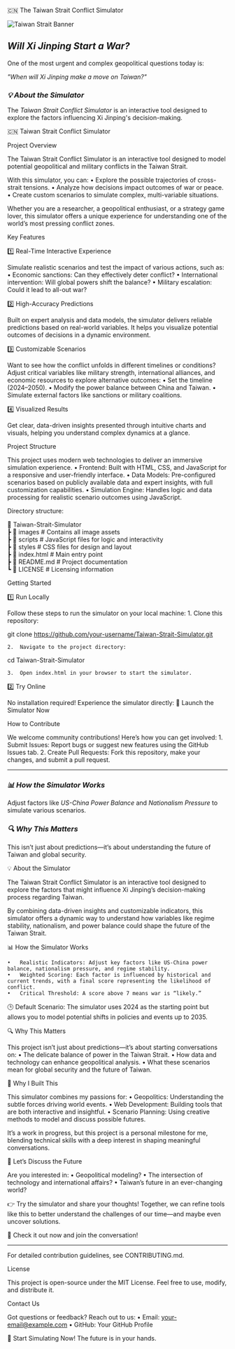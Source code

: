 🇨🇳 The Taiwan Strait Conflict Simulator  

![Taiwan Strait Banner](https://i.imgur.com/N9yyHEh.png "Explore the Simulator")

## *Will Xi Jinping Start a War?*  
One of the most urgent and complex geopolitical questions today is:  

*"When will Xi Jinping make a move on Taiwan?"*  

### *💡 About the Simulator*  

The *Taiwan Strait Conflict Simulator* is an interactive tool designed to explore the factors influencing Xi Jinping's decision-making.  

🇨🇳 Taiwan Strait Conflict Simulator

Project Overview

The Taiwan Strait Conflict Simulator is an interactive tool designed to model potential geopolitical and military conflicts in the Taiwan Strait.

With this simulator, you can:
	•	Explore the possible trajectories of cross-strait tensions.
	•	Analyze how decisions impact outcomes of war or peace.
	•	Create custom scenarios to simulate complex, multi-variable situations.

Whether you are a researcher, a geopolitical enthusiast, or a strategy game lover, this simulator offers a unique experience for understanding one of the world’s most pressing conflict zones.

Key Features

1️⃣ Real-Time Interactive Experience

Simulate realistic scenarios and test the impact of various actions, such as:
	•	Economic sanctions: Can they effectively deter conflict?
	•	International intervention: Will global powers shift the balance?
	•	Military escalation: Could it lead to all-out war?

2️⃣ High-Accuracy Predictions

Built on expert analysis and data models, the simulator delivers reliable predictions based on real-world variables. It helps you visualize potential outcomes of decisions in a dynamic environment.

3️⃣ Customizable Scenarios

Want to see how the conflict unfolds in different timelines or conditions? Adjust critical variables like military strength, international alliances, and economic resources to explore alternative outcomes:
	•	Set the timeline (2024–2050).
	•	Modify the power balance between China and Taiwan.
	•	Simulate external factors like sanctions or military coalitions.

4️⃣ Visualized Results

Get clear, data-driven insights presented through intuitive charts and visuals, helping you understand complex dynamics at a glance.

Project Structure

This project uses modern web technologies to deliver an immersive simulation experience.
	•	Frontend: Built with HTML, CSS, and JavaScript for a responsive and user-friendly interface.
	•	Data Models: Pre-configured scenarios based on publicly available data and expert insights, with full customization capabilities.
	•	Simulation Engine: Handles logic and data processing for realistic scenario outcomes using JavaScript.

Directory structure:

📂 Taiwan-Strait-Simulator  
 ┣ 📂 images                # Contains all image assets  
 ┣ 📂 scripts               # JavaScript files for logic and interactivity  
 ┣ 📂 styles                # CSS files for design and layout  
 ┣ 📜 index.html            # Main entry point  
 ┣ 📜 README.md             # Project documentation  
 ┗ 📜 LICENSE               # Licensing information  

Getting Started

1️⃣ Run Locally

Follow these steps to run the simulator on your local machine:
	1.	Clone this repository:

git clone https://github.com/your-username/Taiwan-Strait-Simulator.git


	2.	Navigate to the project directory:

cd Taiwan-Strait-Simulator


	3.	Open index.html in your browser to start the simulator.

2️⃣ Try Online

No installation required! Experience the simulator directly:
🔗 Launch the Simulator Now

How to Contribute

We welcome community contributions! Here’s how you can get involved:
	1.	Submit Issues:
Report bugs or suggest new features using the GitHub Issues tab.
	2.	Create Pull Requests:
Fork this repository, make your changes, and submit a pull request.

---

### *📊 How the Simulator Works*  

Adjust factors like *US-China Power Balance* and *Nationalism Pressure* to simulate various scenarios.  

### *🔍 Why This Matters*  

This isn’t just about predictions—it’s about understanding the future of Taiwan and global security.

💡 About the Simulator

The Taiwan Strait Conflict Simulator is an interactive tool designed to explore the factors that might influence Xi Jinping’s decision-making process regarding Taiwan.

By combining data-driven insights and customizable indicators, this simulator offers a dynamic way to understand how variables like regime stability, nationalism, and power balance could shape the future of the Taiwan Strait.

📊 How the Simulator Works

	•	Realistic Indicators: Adjust key factors like US-China power balance, nationalism pressure, and regime stability.
	•	Weighted Scoring: Each factor is influenced by historical and current trends, with a final score representing the likelihood of conflict.
	•	Critical Threshold: A score above 7 means war is “likely.”

🕒 Default Scenario:
The simulator uses 2024 as the starting point but allows you to model potential shifts in policies and events up to 2035.

🔍 Why This Matters

This project isn’t just about predictions—it’s about starting conversations on:
	•	The delicate balance of power in the Taiwan Strait.
	•	How data and technology can enhance geopolitical analysis.
	•	What these scenarios mean for global security and the future of Taiwan.

🎯 Why I Built This

This simulator combines my passions for:
	•	Geopolitics: Understanding the subtle forces driving world events.
	•	Web Development: Building tools that are both interactive and insightful.
	•	Scenario Planning: Using creative methods to model and discuss possible futures.

It’s a work in progress, but this project is a personal milestone for me, blending technical skills with a deep interest in shaping meaningful conversations.

💬 Let’s Discuss the Future

Are you interested in:
	•	Geopolitical modeling?
	•	The intersection of technology and international affairs?
	•	Taiwan’s future in an ever-changing world?

👉 Try the simulator and share your thoughts!
Together, we can refine tools like this to better understand the challenges of our time—and maybe even uncover solutions.

🌟 Check it out now and join the conversation!

-----

For detailed contribution guidelines, see CONTRIBUTING.md.

License

This project is open-source under the MIT License. Feel free to use, modify, and distribute it.

Contact Us

Got questions or feedback? Reach out to us:
	•	Email: your-email@example.com
	•	GitHub: Your GitHub Profile

🔗 Start Simulating Now! The future is in your hands.
